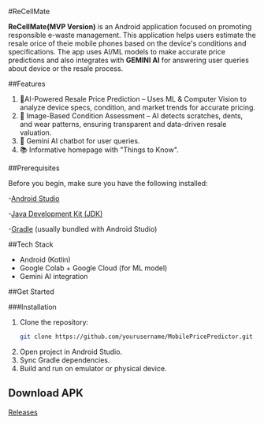 #ReCellMate

**ReCellMate(MVP Version)** is an Android application focused on promoting responsible e-waste management. This application helps users estimate the resale orice of theie mobile phones based on the device's conditions and specifications. The app uses AI/ML models to make accurate price predictions and also integrates with **GEMINI AI** for answering user queries about device or the resale process.

##Features

1. 📱AI-Powered Resale Price Prediction – Uses ML & Computer Vision to analyze device specs, condition, and market trends for accurate pricing. 
2. 📸 Image-Based Condition Assessment – AI detects scratches, dents, and wear patterns, ensuring transparent and data-driven resale valuation.
3. 💬 Gemini AI chatbot for user queries.
4. 📚 Informative homepage with "Things to Know".

##Prerequisites

Before you begin, make sure you have the following installed:

-[Android Studio](https://developer.android.com/studio)

-[Java Development Kit (JDK)](https://www.oracle.com/java/technologies/javase-jdk11-downloads.html)

-[Gradle](https://gradle.org/install/) (usually bundled with Android Studio)

##Tech Stack
- Android (Kotlin)
- Google Colab + Google Cloud (for ML model)
- Gemini AI integration

##Get Started

###Installation

1. Clone the repository:
    ```bash
   git clone https://github.com/yourusername/MobilePricePredictor.git
2. Open project in Android Studio.
3. Sync Gradle dependencies.
4. Build and run on emulator or physical device.

## Download APK
[Releases](https://github.com/satwinder9069/ReCellMate/releases)
